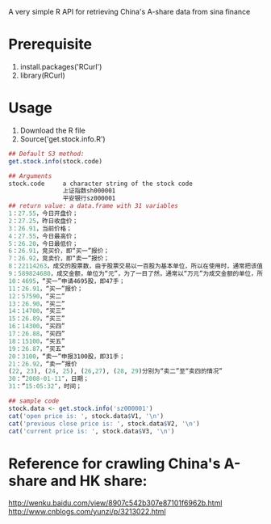 ﻿A very simple R API for retrieving China's A-share data from sina finance

Prerequisite
=======
1. install.packages('RCurl')
2. library(RCurl)

Usage
=======
1. Download the R file
2. Source('get.stock.info.R')

```R
## Default S3 method:
get.stock.info(stock.code)

## Arguments
stock.code     a character string of the stock code 
               上证指数sh000001
			   平安银行sz000001
## return value: a data.frame with 31 variables
1：27.55，今日开盘价；
2：27.25，昨日收盘价；
3：26.91，当前价格；
4：27.55，今日最高价；
5：26.20，今日最低价；
6：26.91，竞买价，即“买一”报价；
7：26.92，竞卖价，即“卖一”报价；
8：22114263，成交的股票数，由于股票交易以一百股为基本单位，所以在使用时，通常把该值除以一百；
9：589824680，成交金额，单位为“元”，为了一目了然，通常以“万元”为成交金额的单位，所以通常把该值除以一万；
10：4695，“买一”申请4695股，即47手；
11：26.91，“买一”报价；
12：57590，“买二”
13：26.90，“买二”
14：14700，“买三”
15：26.89，“买三”
16：14300，“买四”
17：26.88，“买四”
18：15100，“买五”
19：26.87，“买五”
20：3100，“卖一”申报3100股，即31手；
21：26.92，“卖一”报价
(22, 23), (24, 25), (26,27), (28, 29)分别为“卖二”至“卖四的情况”
30：”2008-01-11″，日期；
31：”15:05:32″，时间；

## sample code
stock.data <- get.stock.info('sz000001')
cat('open price is: ', stock.data$V1, '\n')
cat('previous close price is: ', stock.data$V2, '\n')			   
cat('current price is: ', stock.data$V3, '\n')			   
```

Reference for crawling China's A-share and HK share:
===
http://wenku.baidu.com/view/8907c542b307e87101f6962b.html
http://www.cnblogs.com/yunzi/p/3213022.html